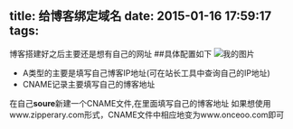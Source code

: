 title: 给博客绑定域名
date: 2015-01-16 17:59:17
tags:
---
博客搭建好之后主要还是想有自己的网址
##具体配置如下
![我的图片](https://raw.githubusercontent.com/once00/once00.github.io/master/img/dz.png)

* A类型的主要是填写自己博客IP地址(可在站长工具中查询自己的IP地址)
* CNAME记录主要填写自己的博客地址

在自己**soure**新建一个CNAME文件,在里面填写自己的博客地址
如果想使用www.zipperary.com形式，CNAME文件中相应地变为www.onceoo.com即可